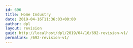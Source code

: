 ```yaml
---
id: 696
title: Home Industry
date: 2019-04-16T11:36:03+00:00
author: dpl
layout: revision
guid: http://localhost/dpl/2019/04/16/692-revision-v1/
permalink: /692-revision-v1/
---
```


